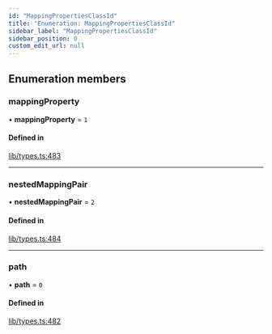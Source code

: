 ```yaml
---
id: "MappingPropertiesClassId"
title: "Enumeration: MappingPropertiesClassId"
sidebar_label: "MappingPropertiesClassId"
sidebar_position: 0
custom_edit_url: null
---
```


## Enumeration members

### mappingProperty

• **mappingProperty** = `1`

#### Defined in

[lib/types.ts:483](https://github.com/nartc/mapper/blob/33978de9/packages/core/src/lib/types.ts#L483)

___

### nestedMappingPair

• **nestedMappingPair** = `2`

#### Defined in

[lib/types.ts:484](https://github.com/nartc/mapper/blob/33978de9/packages/core/src/lib/types.ts#L484)

___

### path

• **path** = `0`

#### Defined in

[lib/types.ts:482](https://github.com/nartc/mapper/blob/33978de9/packages/core/src/lib/types.ts#L482)
